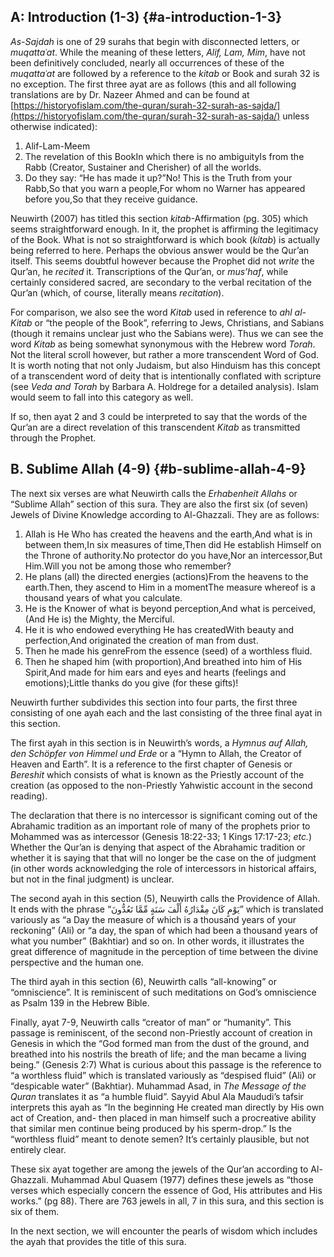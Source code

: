 ## A: Introduction (1-3) {#a-introduction-1-3}

_As-Sajdah_ is one of 29 surahs that begin with disconnected letters, or _muqattaʿat_. While the meaning of these letters, _Alif, Lam, Mim_, have not been definitively concluded, nearly all occurrences of these of the _muqattaʿat_ are followed by a reference to the _kitab_ or Book and surah 32 is no exception. The first three ayat are as follows (this and all following translations are by Dr. Nazeer Ahmed and can be found at [https://historyofislam.com/the-quran/surah-32-surah-as-sajda/](https://historyofislam.com/the-quran/surah-32-surah-as-sajda/) unless otherwise indicated):

1.  Alif-Lam-Meem
2.  The revelation of this BookIn which there is no ambiguityIs from the Rabb (Creator, Sustainer and Cherisher) of all the worlds.
3.  Do they say: “He has made it up?”No! This is the Truth from your Rabb,So that you warn a people,For whom no Warner has appeared before you,So that they receive guidance.

Neuwirth (2007) has titled this section _kitab_-Affirmation (pg. 305) which seems straightforward enough. In it, the prophet is affirming the legitimacy of the Book. What is not so straightforward is which book (_kitab_) is actually being referred to here. Perhaps the obvious answer would be the Qur’an itself. This seems doubtful however because the Prophet did not _write_ the Qur’an, he _recited_ it. Transcriptions of the Qur’an, or _mus’haf_, while certainly considered sacred, are secondary to the verbal recitation of the Qur’an (which, of course, literally means _recitation_).

For comparison, we also see the word _Kitab_ used in reference to _ahl al-Kitab_ or “the people of the Book”, referring to Jews, Christians, and Sabians (though it remains unclear just who the Sabians were). Thus we can see the word _Kitab_ as being somewhat synonymous with the Hebrew word _Torah_. Not the literal scroll however, but rather a more transcendent Word of God. It is worth noting that not only Judaism, but also Hinduism has this concept of a transcendent word of deity that is intentionally conflated with scripture (see _Veda and Torah_ by Barbara A. Holdrege for a detailed analysis). Islam would seem to fall into this category as well.

If so, then ayat 2 and 3 could be interpreted to say that the words of the Qur’an are a direct revelation of this transcendent _Kitab_ as transmitted through the Prophet.

## B. Sublime Allah (4-9) {#b-sublime-allah-4-9}

The next six verses are what Neuwirth calls the _Erhabenheit Allahs_ or “Sublime Allah” section of this sura. They are also the first six (of seven) Jewels of Divine Knowledge according to Al-Ghazzali. They are as follows:

1.  Allah is He Who has created the heavens and the earth,And what is in between them,In six measures of time,Then did He establish Himself on the Throne of authority.No protector do you have,Nor an intercessor,But Him.Will you not be among those who remember?
2.  He plans (all) the directed energies (actions)From the heavens to the earth.Then, they ascend to Him in a momentThe measure whereof is a thousand years of what you calculate.
3.  He is the Knower of what is beyond perception,And what is perceived,(And He is) the Mighty, the Merciful.
4.  He it is who endowed everything He has createdWith beauty and perfection,And originated the creation of man from dust.
5.  Then he made his genreFrom the essence (seed) of a worthless fluid.
6.  Then he shaped him (with proportion),And breathed into him of His Spirit,And made for him ears and eyes and hearts (feelings and emotions);Little thanks do you give (for these gifts)!

Neuwirth further subdivides this section into four parts, the first three consisting of one ayah each and the last consisting of the three final ayat in this section.

The first ayah in this section is in Neuwirth’s words, a _Hymnus auf Allah, den Schöpfer von Himmel und Erde_ or a “Hymn to Allah, the Creator of Heaven and Earth”. It is a reference to the first chapter of Genesis or _Bereshit_ which consists of what is known as the Priestly account of the creation (as opposed to the non-Priestly Yahwistic account in the second reading).

The declaration that there is no intercessor is significant coming out of the Abrahamic tradition as an important role of many of the prophets prior to Mohammed was as intercessor (Genesis 18:22-33; 1 Kings 17:17-23; _etc._) Whether the Qur’an is denying that aspect of the Abrahamic tradition or whether it is saying that that will no longer be the case on the of judgment (in other words acknowledging the role of intercessors in historical affairs, but not in the final judgment) is unclear.

The second ayah in this section (5), Neuwirth calls the Providence of Allah. It ends with the phrase “يَوْمٍ كَانَ مِقْدَارُهُ أَلْفَ سَنَةٍ مِّمَّا تَعُدُّونَ” which is translated variously as “a Day the measure of which is a thousand years of your reckoning” (Ali) or “a day, the span of which had been a thousand years of what you number” (Bakhtiar) and so on. In other words, it illustrates the great difference of magnitude in the perception of time between the divine perspective and the human one.

The third ayah in this section (6), Neuwirth calls “all-knowing” or “omniscience”. It is reminiscent of such meditations on God’s omniscience as Psalm 139 in the Hebrew Bible.

Finally, ayat 7-9, Neuwirth calls “creator of man” or “humanity”. This passage is reminiscent, of the second non-Priestly account of creation in Genesis in which the “God formed man from the dust of the ground, and breathed into his nostrils the breath of life; and the man became a living being.” (Genesis 2:7) What is curious about this passage is the reference to “a worthless fluid” which is translated variously as “despised fluid” (Ali) or “despicable water” (Bakhtiar). Muhammad Asad, in _The Message of the Quran_ translates it as “a humble fluid”. Sayyid Abul Ala Maududi’s tafsir interprets this ayah as “In the beginning He created man directly by His own act of Creation, and- then placed in man himself such a procreative ability that similar men continue being produced by his sperm-drop.” Is the “worthless fluid” meant to denote semen? It’s certainly plausible, but not entirely clear.

These six ayat together are among the jewels of the Qur’an according to Al-Ghazzali. Muhammad Abul Quasem (1977) defines these jewels as “those verses which especially concern the essence of God, His attributes and His works.” (pg 88). There are 763 jewels in all, 7 in this sura, and this section is six of them.

In the next section, we will encounter the pearls of wisdom which includes the ayah that provides the title of this sura.
